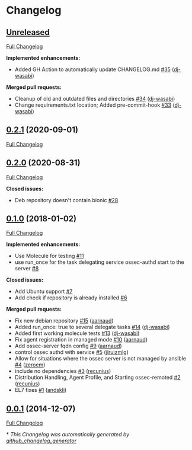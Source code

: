 # Changelog

## [Unreleased](https://github.com/dj-wasabi/ansible-ossec-agent/tree/HEAD)

[Full Changelog](https://github.com/dj-wasabi/ansible-ossec-agent/compare/0.2.1...HEAD)

**Implemented enhancements:**

- Added GH Action to automatically update CHANGELOG.md [\#35](https://github.com/dj-wasabi/ansible-ossec-agent/pull/35) ([dj-wasabi](https://github.com/dj-wasabi))

**Merged pull requests:**

- Cleanup of old and outdated files and directories [\#34](https://github.com/dj-wasabi/ansible-ossec-agent/pull/34) ([dj-wasabi](https://github.com/dj-wasabi))
- Change requirements.txt location; Added pre-commit-hook [\#33](https://github.com/dj-wasabi/ansible-ossec-agent/pull/33) ([dj-wasabi](https://github.com/dj-wasabi))

## [0.2.1](https://github.com/dj-wasabi/ansible-ossec-agent/tree/0.2.1) (2020-09-01)

[Full Changelog](https://github.com/dj-wasabi/ansible-ossec-agent/compare/0.2.0...0.2.1)

## [0.2.0](https://github.com/dj-wasabi/ansible-ossec-agent/tree/0.2.0) (2020-08-31)

[Full Changelog](https://github.com/dj-wasabi/ansible-ossec-agent/compare/0.1.0...0.2.0)

**Closed issues:**

- Deb repository doesn't contain bionic [\#28](https://github.com/dj-wasabi/ansible-ossec-agent/issues/28)

## [0.1.0](https://github.com/dj-wasabi/ansible-ossec-agent/tree/0.1.0) (2018-01-02)

[Full Changelog](https://github.com/dj-wasabi/ansible-ossec-agent/compare/0.0.1...0.1.0)

**Implemented enhancements:**

- Use Molecule for testing [\#11](https://github.com/dj-wasabi/ansible-ossec-agent/issues/11)
- use run\_once for the task delegating service ossec-authd start to the server [\#8](https://github.com/dj-wasabi/ansible-ossec-agent/issues/8)

**Closed issues:**

- Add Ubuntu support [\#7](https://github.com/dj-wasabi/ansible-ossec-agent/issues/7)
- Add check if repository is already installed [\#6](https://github.com/dj-wasabi/ansible-ossec-agent/issues/6)

**Merged pull requests:**

- Fix new debian repository [\#15](https://github.com/dj-wasabi/ansible-ossec-agent/pull/15) ([aarnaud](https://github.com/aarnaud))
- Added run\_once: true to several delegate tasks [\#14](https://github.com/dj-wasabi/ansible-ossec-agent/pull/14) ([dj-wasabi](https://github.com/dj-wasabi))
- Added first working molecule tests [\#13](https://github.com/dj-wasabi/ansible-ossec-agent/pull/13) ([dj-wasabi](https://github.com/dj-wasabi))
- Fix agent registration in managed mode [\#10](https://github.com/dj-wasabi/ansible-ossec-agent/pull/10) ([aarnaud](https://github.com/aarnaud))
- Add ossec-server fqdn config [\#9](https://github.com/dj-wasabi/ansible-ossec-agent/pull/9) ([aarnaud](https://github.com/aarnaud))
- control ossec authd with service [\#5](https://github.com/dj-wasabi/ansible-ossec-agent/pull/5) ([jlruizmlg](https://github.com/jlruizmlg))
- Allow for situations where the ossec server is not managed by ansible [\#4](https://github.com/dj-wasabi/ansible-ossec-agent/pull/4) ([zeroem](https://github.com/zeroem))
- include no dependencies [\#3](https://github.com/dj-wasabi/ansible-ossec-agent/pull/3) ([recunius](https://github.com/recunius))
- Distribution Handling, Agent Profile, and Starting ossec-remoted [\#2](https://github.com/dj-wasabi/ansible-ossec-agent/pull/2) ([recunius](https://github.com/recunius))
- EL7 fixes [\#1](https://github.com/dj-wasabi/ansible-ossec-agent/pull/1) ([andskli](https://github.com/andskli))

## [0.0.1](https://github.com/dj-wasabi/ansible-ossec-agent/tree/0.0.1) (2014-12-07)

[Full Changelog](https://github.com/dj-wasabi/ansible-ossec-agent/compare/38403ca945c6881451454b81aa41978d6100385c...0.0.1)



\* *This Changelog was automatically generated by [github_changelog_generator](https://github.com/github-changelog-generator/github-changelog-generator)*
